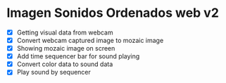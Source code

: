 # Imagen Sonidos Ordenados web v2

- [x] Getting visual data from webcam
- [x] Convert webcam captured image to mozaic image
- [x] Showing mozaic image on screen
- [x] Add time sequencer bar for sound playing
- [x] Convert color data to sound data
- [x] Play sound by sequencer
